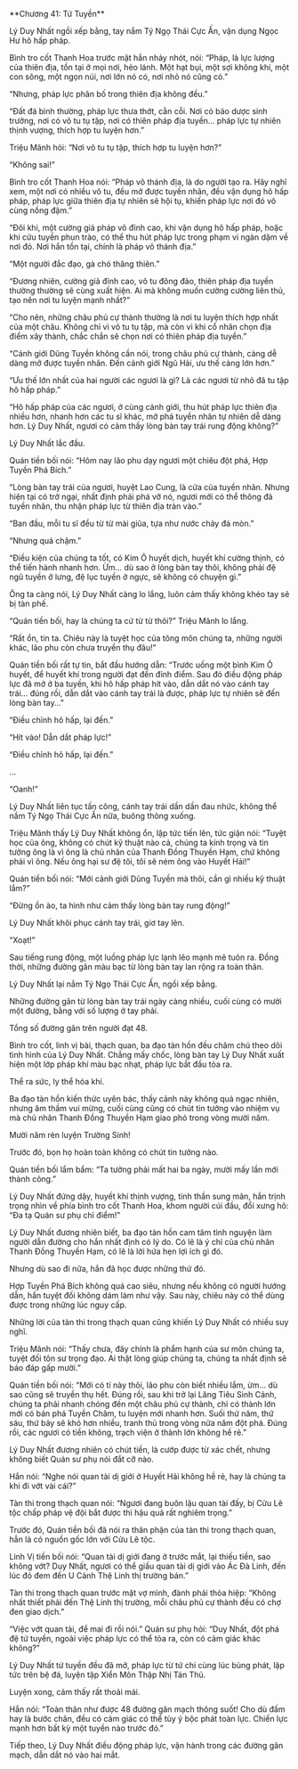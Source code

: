 \*\*Chương 41: Tứ Tuyền\*\*

Lý Duy Nhất ngồi xếp bằng, tay nắm Tý Ngọ Thái Cực Ấn, vận dụng Ngọc Hư hô hấp pháp.

Bình tro cốt Thanh Hoa trước mặt hắn nhảy nhót, nói: “Pháp, là lực lượng của thiên địa, tồn tại ở mọi nơi, hẻo lánh. Một hạt bụi, một sợi không khí, một con sông, một ngọn núi, nơi lớn nó có, nơi nhỏ nó cũng có.”

“Nhưng, pháp lực phân bố trong thiên địa không đều.”

“Đất đá bình thường, pháp lực thưa thớt, cằn cỗi. Nơi có bảo dược sinh trưởng, nơi có võ tu tụ tập, nơi có thiên pháp địa tuyền… pháp lực tự nhiên thịnh vượng, thích hợp tu luyện hơn.”

Triệu Mãnh hỏi: “Nơi võ tu tụ tập, thích hợp tu luyện hơn?”

“Không sai!”

Bình tro cốt Thanh Hoa nói: “Pháp võ thánh địa, là do người tạo ra. Hãy nghĩ xem, một nơi có nhiều võ tu, đều mở được tuyền nhãn, đều vận dụng hô hấp pháp, pháp lực giữa thiên địa tự nhiên sẽ hội tụ, khiến pháp lực nơi đó vô cùng nồng đậm.”

“Đôi khi, một cường giả pháp võ đỉnh cao, khi vận dụng hô hấp pháp, hoặc khi cửu tuyền phun trào, có thể thu hút pháp lực trong phạm vi ngàn dặm về nơi đó. Nơi hắn tồn tại, chính là pháp võ thánh địa.”

“Một người đắc đạo, gà chó thăng thiên.”

“Đương nhiên, cường giả đỉnh cao, võ tu đông đảo, thiên pháp địa tuyền thường thường sẽ cùng xuất hiện. Ai mà không muốn cường cường liên thủ, tạo nên nơi tu luyện mạnh nhất?”

“Cho nên, những châu phủ cự thành thường là nơi tu luyện thích hợp nhất của một châu. Không chỉ vì võ tu tụ tập, mà còn vì khi cổ nhân chọn địa điểm xây thành, chắc chắn sẽ chọn nơi có thiên pháp địa tuyền.”

“Cảnh giới Dũng Tuyền không cần nói, trong châu phủ cự thành, càng dễ dàng mở được tuyền nhãn. Đến cảnh giới Ngũ Hải, ưu thế càng lớn hơn.”

“Ưu thế lớn nhất của hai người các ngươi là gì? Là các ngươi từ nhỏ đã tu tập hô hấp pháp.”

“Hô hấp pháp của các ngươi, ở cùng cảnh giới, thu hút pháp lực thiên địa nhiều hơn, nhanh hơn các tu sĩ khác, mở phá tuyền nhãn tự nhiên dễ dàng hơn. Lý Duy Nhất, ngươi có cảm thấy lòng bàn tay trái rung động không?”

Lý Duy Nhất lắc đầu.

Quán tiền bối nói: “Hôm nay lão phu dạy ngươi một chiêu đột phá, Hợp Tuyền Phá Bích.”

“Lòng bàn tay trái của ngươi, huyệt Lao Cung, là cửa của tuyền nhãn. Nhưng hiện tại có trở ngại, nhất định phải phá vỡ nó, ngươi mới có thể thông đả tuyền nhãn, thu nhận pháp lực từ thiên địa tràn vào.”

“Ban đầu, mỗi tu sĩ đều từ từ mài giũa, tựa như nước chảy đá mòn.”

“Nhưng quá chậm.”

“Điều kiện của chúng ta tốt, có Kim Ô huyết dịch, huyết khí cường thịnh, có thể tiến hành nhanh hơn. Ừm… dù sao ở lòng bàn tay thôi, không phải đệ ngũ tuyền ở lưng, đệ lục tuyền ở ngực, sẽ không có chuyện gì.”

Ông ta càng nói, Lý Duy Nhất càng lo lắng, luôn cảm thấy không khéo tay sẽ bị tàn phế.

“Quán tiền bối, hay là chúng ta cứ từ từ thôi?” Triệu Mãnh lo lắng.

“Rất ổn, tin ta. Chiêu này là tuyệt học của tông môn chúng ta, những người khác, lão phu còn chưa truyền thụ đâu!”

Quán tiền bối rất tự tin, bắt đầu hướng dẫn: “Trước uống một bình Kim Ô huyết, để huyết khí trong người đạt đến đỉnh điểm. Sau đó điều động pháp lực đã mở ở ba tuyền, khi hô hấp pháp hít vào, dẫn dắt nó vào cánh tay trái… đúng rồi, dẫn dắt vào cánh tay trái là được, pháp lực tự nhiên sẽ đến lòng bàn tay…”

“Điều chỉnh hô hấp, lại đến.”

“Hít vào! Dẫn dắt pháp lực!”

“Điều chỉnh hô hấp, lại đến.”

…

“Oanh!”

Lý Duy Nhất liên tục tấn công, cánh tay trái dần dần đau nhức, không thể nắm Tý Ngọ Thái Cực Ấn nữa, buông thõng xuống.

Triệu Mãnh thấy Lý Duy Nhất không ổn, lập tức tiến lên, tức giận nói: “Tuyệt học của ông, không có chút kỹ thuật nào cả, chúng ta kính trọng và tin tưởng ông là vì ông là chủ nhân của Thanh Đồng Thuyền Hạm, chứ không phải vì ông. Nếu ông hại sư đệ tôi, tôi sẽ ném ông vào Huyết Hải!”

Quán tiền bối nói: “Mới cảnh giới Dũng Tuyền mà thôi, cần gì nhiều kỹ thuật lắm?”

“Đừng ồn ào, ta hình như cảm thấy lòng bàn tay rung động!”

Lý Duy Nhất khôi phục cánh tay trái, giơ tay lên.

“Xoạt!”

Sau tiếng rung động, một luồng pháp lực lạnh lẽo mạnh mẽ tuôn ra. Đồng thời, những đường gân màu bạc từ lòng bàn tay lan rộng ra toàn thân.

Lý Duy Nhất lại nắm Tý Ngọ Thái Cực Ấn, ngồi xếp bằng.

Những đường gân từ lòng bàn tay trái ngày càng nhiều, cuối cùng có mười một đường, bằng với số lượng ở tay phải.

Tổng số đường gân trên người đạt 48.

Bình tro cốt, linh vị bài, thạch quan, ba đạo tàn hồn đều chăm chú theo dõi tình hình của Lý Duy Nhất. Chẳng mấy chốc, lòng bàn tay Lý Duy Nhất xuất hiện một lớp pháp khí màu bạc nhạt, pháp lực bắt đầu tỏa ra.

Thể ra sức, ly thể hóa khí.

Ba đạo tàn hồn kiến thức uyên bác, thấy cảnh này không quá ngạc nhiên, nhưng âm thầm vui mừng, cuối cùng cũng có chút tin tưởng vào nhiệm vụ mà chủ nhân Thanh Đồng Thuyền Hạm giao phó trong vòng mười năm.

Mười năm rèn luyện Trường Sinh!

Trước đó, bọn họ hoàn toàn không có chút tin tưởng nào.

Quán tiền bối lẩm bẩm: “Ta tưởng phải mất hai ba ngày, mười mấy lần mới thành công.”

Lý Duy Nhất đứng dậy, huyết khí thịnh vượng, tinh thần sung mãn, hắn trịnh trọng nhìn về phía bình tro cốt Thanh Hoa, khom người cúi đầu, đổi xưng hô: “Đa tạ Quán sư phụ chỉ điểm!”

Lý Duy Nhất đương nhiên biết, ba đạo tàn hồn cam tâm tình nguyện làm người dẫn đường cho hắn nhất định có lý do. Có lẽ là ý chỉ của chủ nhân Thanh Đồng Thuyền Hạm, có lẽ là lời hứa hẹn lợi ích gì đó.

Nhưng dù sao đi nữa, hắn đã học được những thứ đó.

Hợp Tuyền Phá Bích không quá cao siêu, nhưng nếu không có người hướng dẫn, hắn tuyệt đối không dám làm như vậy. Sau này, chiêu này có thể dùng được trong những lúc nguy cấp.

Những lời của tàn thi trong thạch quan cũng khiến Lý Duy Nhất có nhiều suy nghĩ.

Triệu Mãnh nói: “Thấy chưa, đây chính là phẩm hạnh của sư môn chúng ta, tuyệt đối tôn sư trọng đạo. Ai thật lòng giúp chúng ta, chúng ta nhất định sẽ báo đáp gấp mười.”

Quán tiền bối nói: “Mới có tí này thôi, lão phu còn biết nhiều lắm, ừm… dù sao cũng sẽ truyền thụ hết. Đúng rồi, sau khi trở lại Lăng Tiêu Sinh Cảnh, chúng ta phải nhanh chóng đến một châu phủ cự thành, chỉ có thành lớn mới có bán phá Tuyền Châm, tu luyện mới nhanh hơn. Suối thứ năm, thứ sáu, thứ bảy sẽ khó hơn nhiều, tranh thủ trong vòng nửa năm đột phá. Đúng rồi, các ngươi có tiền không, trạch viện ở thành lớn không hề rẻ.”

Lý Duy Nhất đương nhiên có chút tiền, là cướp được từ xác chết, nhưng không biết Quán sư phụ nói đắt cỡ nào.

Hắn nói: “Nghe nói quan tài dị giới ở Huyết Hải không hề rẻ, hay là chúng ta khi đi vớt vài cái?”

Tàn thi trong thạch quan nói: “Ngươi đang buôn lậu quan tài đấy, bị Cửu Lê tộc chấp pháp vệ đội bắt được thì hậu quả rất nghiêm trọng.”

Trước đó, Quán tiền bối đã nói ra thân phận của tàn thi trong thạch quan, hẳn là có nguồn gốc lớn với Cửu Lê tộc.

Linh Vị tiền bối nói: “Quan tài dị giới đang ở trước mắt, lại thiếu tiền, sao không vớt? Duy Nhất, ngươi có thể giấu quan tài dị giới vào Ác Đà Linh, đến lúc đó đem đến U Cảnh Thệ Linh thị trường bán.”

Tàn thi trong thạch quan trước mặt vợ mình, đành phải thỏa hiệp: “Không nhất thiết phải đến Thệ Linh thị trường, mỗi châu phủ cự thành đều có chợ đen giao dịch.”

“Việc vớt quan tài, để mai đi rồi nói.” Quán sư phụ hỏi: “Duy Nhất, đột phá đệ tứ tuyền, ngoài việc pháp lực có thể tỏa ra, còn có cảm giác khác không?”

Lý Duy Nhất tứ tuyền đều đã mở, pháp lực từ tứ chi cùng lúc bùng phát, lập tức trên bệ đá, luyện tập Xiển Môn Thập Nhị Tán Thủ.

Luyện xong, cảm thấy rất thoải mái.

Hắn nói: “Toàn thân như được 48 đường gân mạch thông suốt! Cho dù đấm hay là bước chân, đều có cảm giác có thể tùy ý bộc phát toàn lực. Chiến lực mạnh hơn bất kỳ một tuyền nào trước đó.”

Tiếp theo, Lý Duy Nhất điều động pháp lực, vận hành trong các đường gân mạch, dẫn dắt nó vào hai mắt.
